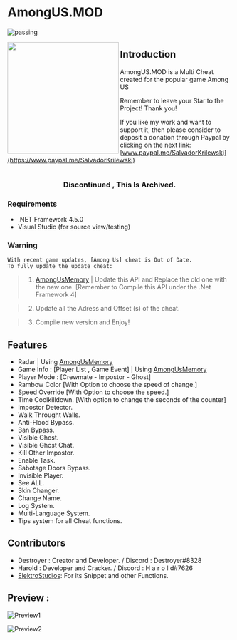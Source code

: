 # AmongUS.MOD
![passing](https://img.shields.io/badge/build-passing-brightgreen) 


<img align="left" width="250" height="250" src="https://i.ibb.co/Ss4nB1t/icon.png">




## Introduction
AmongUS.MOD is a Multi Cheat created for the popular game Among US

Remember to leave your Star to the Project! Thank you!

If you like my work and want to support it, then please consider to deposit a donation through Paypal by clicking on the next link: [www.paypal.me/SalvadorKrilewski](https://www.paypal.me/SalvadorKrilewski)

![]()

<h3 align="center">Discontinued , This Is Archived.</h3>

### Requirements

- .NET Framework 4.5.0
- Visual Studio (for source view/testing)

### Warning
    With recent game updates, [Among Us] cheat is Out of Date.
    To fully update the update cheat:
> 1. [AmongUsMemory](https://github.com/shlifedev/AmongUsMemory) | Update this API and Replace the old one with the new one. 
     [Remember to Compile this API under the .Net Framework 4]

> 2. Update all the Adress and Offset (s) of the cheat.

> 3. Compile new version and Enjoy!

## Features

- Radar | Using [AmongUsMemory](https://github.com/shlifedev/AmongUsMemory)
- Game Info : [Player List , Game Event] | Using [AmongUsMemory](https://github.com/shlifedev/AmongUsMemory)
- Player Mode : [Crewmate - Impostor - Ghost]
- Rambow Color [With Option to choose the speed of change.]
- Speed Override [With Option to choose the speed.]
- Time Coolkilldown. [With option to change the seconds of the counter]
- Impostor Detector.
- Walk Throught Walls.
- Anti-Flood Bypass.
- Ban Bypass.
- Visible Ghost.
- Visible Ghost Chat.
- Kill Other Impostor.
- Enable Task.
- Sabotage Doors Bypass.
- Invisible Player.
- See ALL.
- Skin Changer.
- Change Name.
- Log System.
- Multi-Language System.
- Tips system for all Cheat functions.

 ## Contributors
- Destroyer : Creator and Developer.  / Discord : Destroyer#8328
- Harold : Developer and Cracker.     / Discord : H a r o l d#7626
- [ElektroStudios](https://github.com/ElektroStudios): For its Snippet and other Functions.

## Preview :

![Preview1](https://i.ibb.co/1z7PFCK/Test-Screen.png)

![Preview2](https://i.ibb.co/GcXVfC6/teimg.png)
